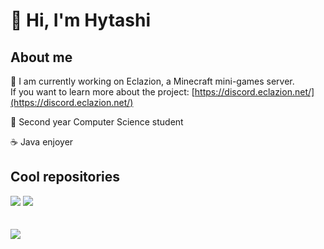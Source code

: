 <h1>👋 Hi, I'm Hytashi</h1>


About me
------
:rocket: I am currently working on Eclazion, a Minecraft mini-games server.  
If you want to learn more about the project: [https://discord.eclazion.net/](https://discord.eclazion.net/)

:milky_way: Second year Computer Science student

☕ Java enjoyer

Cool repositories
------
[![](https://github-readme-stats.vercel.app/api/pin/?username=Hytashi&repo=Frame&theme=nord)](https://github.com/Hytashi/Frame)
[![](https://github-readme-stats.vercel.app/api/pin/?username=Hytashi&repo=Algo-C&theme=nord)](https://github.com/Hytashi/Algo-C)
<br><br><br>
![](https://komarev.com/ghpvc/?username=Hytashi&style=flat-square)
